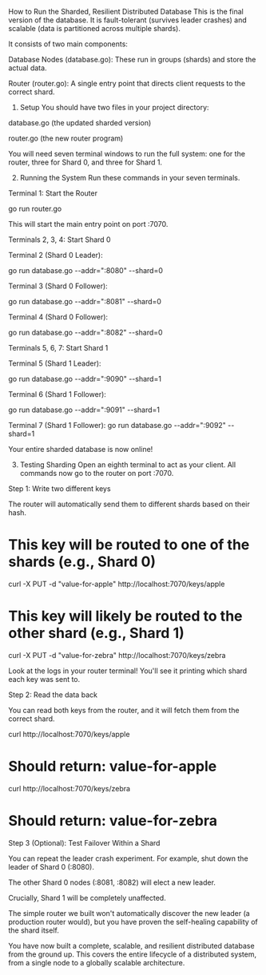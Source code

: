 How to Run the Sharded, Resilient Distributed Database
This is the final version of the database. It is fault-tolerant (survives leader crashes) and scalable (data is partitioned across multiple shards).

It consists of two main components:

Database Nodes (database.go): These run in groups (shards) and store the actual data.

Router (router.go): A single entry point that directs client requests to the correct shard.

1. Setup
You should have two files in your project directory:

database.go (the updated sharded version)

router.go (the new router program)

You will need seven terminal windows to run the full system: one for the router, three for Shard 0, and three for Shard 1.

2. Running the System
Run these commands in your seven terminals.

Terminal 1: Start the Router

go run router.go

This will start the main entry point on port :7070.

Terminals 2, 3, 4: Start Shard 0

Terminal 2 (Shard 0 Leader):

go run database.go --addr=":8080" --shard=0

Terminal 3 (Shard 0 Follower):

go run database.go --addr=":8081" --shard=0

Terminal 4 (Shard 0 Follower):

go run database.go --addr=":8082" --shard=0

Terminals 5, 6, 7: Start Shard 1

Terminal 5 (Shard 1 Leader):

go run database.go --addr=":9090" --shard=1

Terminal 6 (Shard 1 Follower):

go run database.go --addr=":9091" --shard=1

Terminal 7 (Shard 1 Follower):
go run database.go --addr=":9092" --shard=1

Your entire sharded database is now online!

3. Testing Sharding
Open an eighth terminal to act as your client. All commands now go to the router on port :7070.

Step 1: Write two different keys

The router will automatically send them to different shards based on their hash.

# This key will be routed to one of the shards (e.g., Shard 0)
curl -X PUT -d "value-for-apple" http://localhost:7070/keys/apple

# This key will likely be routed to the other shard (e.g., Shard 1)
curl -X PUT -d "value-for-zebra" http://localhost:7070/keys/zebra

Look at the logs in your router terminal! You'll see it printing which shard each key was sent to.

Step 2: Read the data back

You can read both keys from the router, and it will fetch them from the correct shard.

curl http://localhost:7070/keys/apple
# Should return: value-for-apple

curl http://localhost:7070/keys/zebra
# Should return: value-for-zebra

Step 3 (Optional): Test Failover Within a Shard

You can repeat the leader crash experiment. For example, shut down the leader of Shard 0 (:8080).

The other Shard 0 nodes (:8081, :8082) will elect a new leader.

Crucially, Shard 1 will be completely unaffected.

The simple router we built won't automatically discover the new leader (a production router would), but you have proven the self-healing capability of the shard itself.

You have now built a complete, scalable, and resilient distributed database from the ground up. This covers the entire lifecycle of a distributed system, from a single node to a globally scalable architecture.